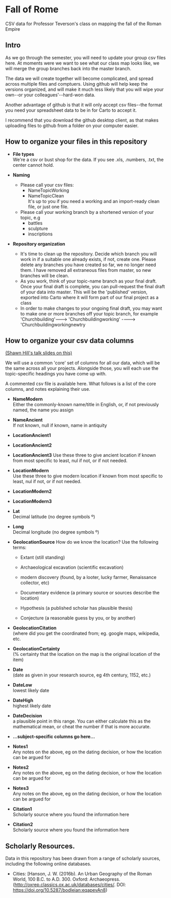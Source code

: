 # Fall of Rome
CSV data for Professor Teverson's class on mapping the fall of the Roman Empire

## Intro
As we go through the semester, you will need to update your group csv files here. At moments were we want to see what our class map looks like, we will merge the group branches back into the master branch.

The data we will create together will become complicated, and spread across multiple files and comptuers. Using github will help keep the versions organized, and will make it much less likely that you will wipe your own--or your colleagues'--hard-won data.

Another advantage of github is that it will only accept csv files--the format you need your spreadsheet data to be in for Carto to accept it.

I recommend that you download the github desktop client, as that makes uploading files to github from a folder on your computer easier.

## How to organize your files in this repository

* __File types__\
We're a csv or bust shop for the data. If you see .xls, .numbers, .txt, the center cannot hold.
* __Naming__
    * Please call your csv files:
        * NameTopicWorking
        * NameTopicClean\
It's up to you if you need a working and an import-ready clean file, or just one file.
    * Please call your working branch by a shortened version of your topic, e.g
        * battles
        * sculpture
        * inscriptions

* __Repository organization__
    * It's time to clean up the repository. Decide which branch you will work in if a suitable one already exists, if not, create one. Please delete any branches you have created so far, we no longer need them. I have removed all extraneous files from master, so new branches will be clean. 
    * As you work, think of your topic-name branch as your final draft. Once your final draft is complete, you can pull-request the final draft of your data into master. This will be the 'published' version, exported into Carto where it will form part of our final project as a class
    * In order to make changes to your ongoing final draft, you may want to make one or more branches off your topic branch, for example 'Churchbuilding'---> 'Churchbuildingworking' ----> 'Churchbuildingworkingnewtry

## How to organize your csv data columns
[(Shawn Hill's talk slides on this)](https://docs.google.com/presentation/d/1COLhUwmg57cayIbF__4e5RfH5JhtJNlbxIyOKIoRKv6Q/edit?usp=sharing)

We will use a common 'core' set of columns for all our data, which will be the same across all your projects. Alongside those, you will each use the topic-specific headings you have come up with.

A commented csv file is available here. What follows is a list of the core columns, and notes explaining their use.

* __NameModern__\
Either the commonly-known name/title in English, or, if not previously named, the name you assign
* __NameAncient__\
If not known, null if known, name in antiquity
* __LocationAncient1__
* __LocationAncient2__
* __LocationAncient3__
Use these three to give ancient location if known from most specific to least, nul if not, or if not needed. 

* __LocationModern__\
Use these three to give modern location if known from most specific to least, nul if not, or if not needed. 
* __LocationModern2__
* __LocationModern3__
* __Lat__ \
Decimal latitude (no degree symbols º)
* __Long__\
Decimal longitude (no degree symbols º)
* __GeolocationSource__ How do we know the location? Use the following terms:
    - Extant (still standing)

    - Archaeological excavation (scientific excavation)

    - modern discovery (found, by a looter, lucky farmer, Renaissance collector, etc)

    - Documentary evidence (a primary source or sources describe the location)

    - Hypothesis (a published scholar has plausible thesis)

    - Conjecture (a reasonable guess by you, or by another)

* __GeolocationCitation__\
 (where did you get the coordinated from; eg. google maps, wikipedia, etc.
* __GeolocationCertainty__\
 (% certainty that the location on the map is the original location of the item)
* __Date__\
(date as given in your research source, eg 4th century, 1152, etc.)
* __DateLow__\
lowest likely date
* __DateHigh__\
highest likely date
* __DateDecision__\
a plausible point in this range. You can either calculate this as the mathematical mean, or cheat the number if that is more accurate.

* __...subject-specific columns go here...__

* __Notes1__\
Any notes on the above, eg on the dating decision, or how the location can be argued for
* __Notes2__\
Any notes on the above, eg on the dating decision, or how the location can be argued for
* __Notes3__\
Any notes on the above, eg on the dating decision, or how the location can be argued for
* __Citation1__\
Scholarly source where you found the information here
* __Citation2__\
Scholarly source where you found the information here

## Scholarly Resources.

Data in this repository has been drawn from a range of scholarly sources, including the following online databases.

* Cities: [Hanson, J. W. (2016b). An Urban Geography of the Roman World, 100 B.C. to A.D. 300. Oxford: Archaeopress.(<http://oxrep.classics.ox.ac.uk/databases/cities/>. DOI: <https://doi.org/10.5287/bodleian:eqapevAn8>)


